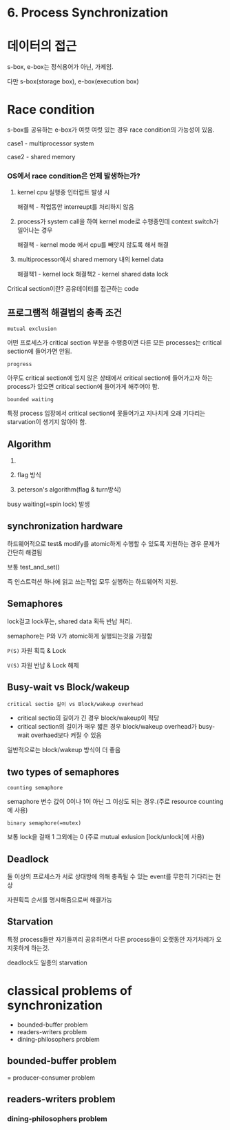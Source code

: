 # 6. Process Synchronization

# 데이터의 접근

s-box, e-box는 정식용어가 아닌, 가제임.

다만 s-box(storage box), e-box(execution box)

# Race condition

s-box를 공유하는 e-box가 여럿 여럿 있는 경우 race condition의 가능성이 있음.

case1 - multiprocessor system

case2 - shared memory

### OS에서 race condition은 언제 발생하는가?

1. kernel cpu 실행중 인터럽트 발생 시

    해결책 - 작업동안 interreupt를 처리하지 않음

2. process가 system call을 하여 kernel mode로 수행중인데 context switch가 일어나는 경우

    해결책 - kernel mode 에서 cpu를 빼앗지 않도록 해서 해결

3. multiprocessor에서 shared memory 내의 kernel data

    해결책1 - kernel lock
    해결책2 - kernel shared data lock

Critical section이란?
공유데이터를 접근하는 code

## 프로그램적 해결법의 충족 조건

`mutual exclusion`

어떤 프로세스가 critical section 부분을 수행중이면 다른 모든 processes는 critical section에 들어가면 안됨.

`progress`

아무도 critical section에 있지 않은 상태에서 critical section에 들어가고자 하는 process가 있으면 critical  section에 들어가게 해주어야 함.

`bounded waiting`

특정 process 입장에서 critical section에 못들어가고 지나치게 오래 기다리는 starvation이 생기지 않아야 함.

## Algorithm

1.

2. flag 방식

3. peterson's algorithm(flag & turn방식)

busy waiting(=spin lock) 발생

## synchronization hardware

하드웨어적으로 test& modify를 atomic하게 수행할 수 있도록 지원하는 경우 문제가 간단히 해결됨

보통 test_and_set()

즉 인스트럭션 하나에 읽고 쓰는작업 모두 실행하는 하드웨어적 지원.

## Semaphores

lock걸고 lock푸는, shared data 획득 반납 처리.

semaphore는 P와 V가 atomic하게 실행되는것을 가정함

`P(S)` 자원 획득 & Lock

`V(S)` 자원 반납 & Lock 해제

## Busy-wait vs Block/wakeup

`critical sectio 길이 vs Block/wakeup overhead`

- critical sectio의 길이가 긴 경우 block/wakeup이 적당
- critical section의 길이가 매우 짧은 경우 block/wakeup overhead가 busy-wait overhaed보다 커질 수 있음

일반적으로는 block/wakeup 방식이 더 좋음

## two types of semaphores

`counting semaphore`

semaphore 변수 값이 0이나 1이 아닌 그 이상도 되는 경우.(주로 resource counting 에 사용)

`binary semaphore(=mutex)`

보통 lock을 걸때 1 그외에는 0 (주로 mutual exlusion [lock/unlock]에 사용)

## Deadlock

둘 이상의 프로세스가 서로 상대방에 의해 충족될 수 있는 event를 무한히 기다리는 현상

자원획득 순서를 명시해줌으로써 해결가능

## Starvation

특정 process들만 자기들끼리 공유하면서 다른 process들이 오랫동안 자기차례가 오지못하게 하는것.

deadlock도 일종의 starvation

# classical problems of synchronization

- bounded-buffer problem
- readers-writers problem
- dining-philosophers problem

## bounded-buffer problem

= producer-consumer problem

## readers-writers problem

### dining-philosophers problem
